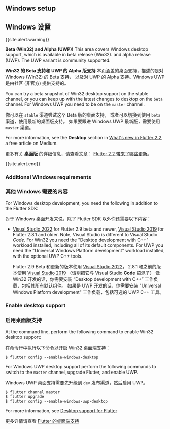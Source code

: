## Windows setup

## Windows 设置

{{site.alert.warning}}

  **Beta (Win32) and Alpha (UWP)!**
  This area covers Windows desktop support,
  which is available in beta release (Win32).
  and alpha release (UWP). The UWP variant is 
  community supported.

  **Win32 的 Beta 支持和 UWP 的 Alpha 版支持**
  本页涵盖的桌面支持，描述的是对 Windows (Win32) 的 Beta 支持，
  以及对 UWP 的 Alpha 支持。Windows UWP 是由社区 (非官方) 提供支持的。

  You can try a beta snapshot of Win32 desktop support
  on the stable channel, or you can keep up
  with the latest changes to desktop on the
  `beta` channel. For Windows UWP you need
  to be on the `master` channel.

  你可以在 `stable` 渠道尝试这个 Beta 版的桌面支持，
  或者可以切换到使用 `beta` 渠道，使用最新的桌面版支持。
  如果要跟进 Windows UWP 最新版，需要使用 `master` 渠道。

  For more information, see the **Desktop**
  section in [What's new in Flutter 2.2][],
  a free article on Medium.

  更多有关 **桌面版** 的详细信息，请查看文章：
  [Flutter 2.2 带来了哪些更新][What's new in Flutter 2.2 CN]。
  
{{site.alert.end}}

[What's new in Flutter 2.2]: {{site.flutter-medium}}/whats-new-in-flutter-2-2-fd00c65e2039
[What's new in Flutter 2.2 CN]: {{site.url}}/posts/whats-new-in-flutter-2-2

### Additional Windows requirements

### 其他 Windows 需要的内容

For Windows desktop development,
you need the following in addition to the Flutter SDK:

对于 Windows 桌面开发来说，除了 Flutter SDK 以外你还需要以下内容：

* [Visual Studio 2022][] for Flutter 2.9 beta and newer,
  [Visual Studio 2019][] for Flutter 2.8.1 and older.
  Note, Visual Studio is different to Visual Studio _Code_.
  For Win32 you need the "Desktop development with C++" 
  workload installed, including all of its default components. 
  For UWP you need the "Universal Windows Platform development"
  workload installed, with the optional UWP C++ tools.

  Flutter 2.9 Beta 和更新的版本使用 [Visual Studio 2022][]，
  2.8.1 和之前的版本使用 [Visual Studio 2019][]
  （请别把它与 Visual Studio **Code** 搞混了）
  做 Win32 开发的话，你需要安装 “Desktop development with C++” 
  工作负载，包括其所有默认组件。
  如果是 UWP 开发的话，你需要安装 "Universal Windows Platform development"
  工作负载，包括可选的 UWP C++ 工具。

[Visual Studio 2022]: https://visualstudio.microsoft.com/zh-hans/downloads/
[Visual Studio 2019]: https://visualstudio.microsoft.com/zh-hans/vs/older-downloads/

### Enable desktop support

### 启用桌面版支持

At the command line,
perform the following command to enable Win32 desktop support:

在命令行中执行以下命令以开启 Win32 桌面端支持：

```terminal
$ flutter config --enable-windows-desktop
```

For Windows UWP desktop support perform the following commands to switch to
the `master` channel, upgrade Flutter, and enable UWP.

Windows UWP 桌面支持需要先升级到 `dev` 发布渠道，然后启用 UWP。

```terminal
$ flutter channel master
$ flutter upgrade
$ flutter config --enable-windows-uwp-desktop
```

For more information, see [Desktop support for Flutter][]

更多详情请查看 [Flutter 的桌面端支持][Desktop support for Flutter]

[Desktop support for Flutter]: {{site.main_url}}/desktop
